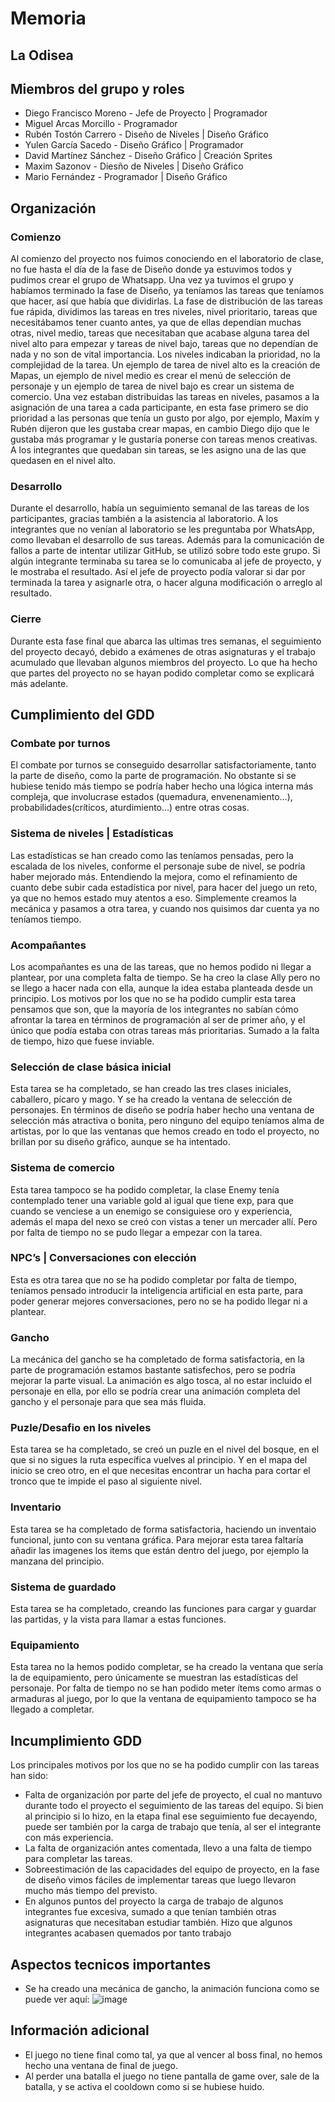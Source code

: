 # Memoria
## La Odisea

## Miembros del grupo y roles
- Diego Francisco Moreno - Jefe de Proyecto | Programador
- Miguel Arcas Morcillo - Programador 
- Rubén Tostón Carrero - Diseño de Niveles | Diseño Gráfico
- Yulen García Sacedo - Diseño Gráfico | Programador
- David Martínez Sánchez - Diseño Gráfico | Creación Sprites
- Maxim Sazonov - Diesño de Niveles | Diseño Gráfico
- Mario Fernández - Programador | Diseño Gráfico

## Organización
### Comienzo
Al comienzo del proyecto nos fuimos conociendo en el laboratorio de clase, no fue hasta el día de la fase de Diseño donde ya estuvimos todos y pudimos crear el grupo de Whatsapp. Una vez ya tuvimos el grupo y habíamos terminado la fase de Diseño, ya teníamos las tareas que teníamos que hacer, así que había que dividirlas.
La fase de distribución de las tareas fue rápida, dividimos las tareas en tres niveles, nivel prioritario, tareas que necesitábamos tener cuanto antes, ya que de ellas dependían muchas otras, nivel medio, tareas que necesitaban que acabase alguna tarea del nivel alto para empezar y tareas de nivel bajo, tareas que no dependían de nada y no son de vital importancia. Los niveles indicaban la prioridad, no la complejidad de la tarea. 
Un ejemplo de tarea de nivel alto es la creación de Mapas, un ejemplo de nivel medio es crear el menú de selección de personaje y un ejemplo de tarea de nivel bajo es crear un sistema de comercio.
Una vez estaban distribuidas las tareas en niveles, pasamos a la asignación de una tarea a cada participante, en esta fase primero se dio prioridad a las personas que tenía un gusto por algo, por ejemplo, Maxím y Rubén dijeron que les gustaba crear mapas, en cambio Diego dijo que le gustaba más programar y le gustaría ponerse con tareas menos creativas. A los integrantes que quedaban sin tareas, se les asigno una de las que quedasen en el nivel alto.

### Desarrollo
Durante el desarrollo, había un seguimiento semanal de las tareas de los participantes, gracias también a la asistencia al laboratorio. A los integrantes que no venían al laboratorio se les preguntaba por WhatsApp, como llevaban el desarrollo de sus tareas. Además para la comunicación de fallos a parte de intentar utilizar GitHub, se utilizó sobre todo este grupo.
Si algún integrante terminaba su tarea se lo comunicaba al jefe de proyecto, y le mostraba el resultado. Así el jefe de proyecto podía valorar si dar por terminada la tarea y asignarle otra, o hacer alguna modificación o arreglo al resultado.

### Cierre
Durante esta fase final que abarca las ultimas tres semanas, el seguimiento del proyecto decayó, debido a exámenes de otras asignaturas y el trabajo acumulado que llevaban algunos miembros del proyecto. Lo que ha hecho que partes del proyecto no se hayan podido completar como se explicará más adelante.

## Cumplimiento del GDD

### Combate por turnos
El combate por turnos se conseguido desarrollar satisfactoriamente, tanto la parte de diseño, como la parte de programación. No obstante si se hubiese tenido más tiempo se podría haber hecho una lógica interna más compleja, que involucrase estados (quemadura, envenenamiento…), probabilidades(críticos, aturdimiento…) entre otras cosas.

### Sistema de niveles | Estadísticas
Las estadísticas se han creado como las teníamos pensadas, pero la escalada de los niveles, conforme el personaje sube de nivel, se podría haber mejorado más. Entendiendo la mejora, como el refinamiento de cuanto debe subir cada estadística por nivel, para hacer del juego un reto, ya que no hemos estado muy atentos a eso. Simplemente creamos la mecánica y pasamos a otra tarea, y cuando nos quisimos dar cuenta ya no teníamos tiempo.

### Acompañantes
Los acompañantes es una de las tareas, que no hemos podido ni llegar a plantear, por una completa falta de tiempo. Se ha creo la clase Ally pero no se llego a hacer nada con ella, aunque la idea estaba planteada desde un principio. 
Los motivos por los que no se ha podido cumplir esta tarea pensamos que son, que la mayoría de los integrantes no sabían cómo afrontar la tarea en términos de programación al ser de primer año, y el único que podía estaba con otras tareas más prioritarias. Sumado a la falta de tiempo, hizo que fuese inviable. 

### Selección de clase básica inicial
Esta tarea se ha completado, se han creado las tres clases iniciales, caballero, pícaro y mago. Y se ha creado la ventana de selección de personajes. En términos de diseño se podría haber hecho una ventana de selección más atractiva o bonita, pero ninguno del equipo teníamos alma de artistas, por lo que las ventanas que hemos creado en todo el proyecto, no brillan por su diseño gráfico, aunque se ha intentado.

### Sistema de comercio
Esta tarea tampoco se ha podido completar, la clase Enemy tenía contemplado tener una variable gold al igual que tiene exp, para que cuando se venciese a un enemigo se consiguiese oro y experiencia, además el mapa del nexo se creó con vistas a tener un mercader allí. Pero por falta de tiempo no se pudo llegar a empezar con la tarea.

### NPC’s | Conversaciones con elección
Esta es otra tarea que no se ha podido completar por falta de tiempo, teníamos pensado introducir la inteligencia artificial en esta parte, para poder generar mejores conversaciones, pero no se ha podido llegar ni a plantear.

### Gancho
La mecánica del gancho se ha completado de forma satisfactoria, en la parte de programación estamos bastante satisfechos, pero se podría mejorar la parte visual. La animación es algo tosca, al no estar incluido el personaje en ella, por ello se podría crear una animación completa del gancho y el personaje para que sea más fluida. 

### Puzle/Desafio en los niveles
Esta tarea se ha completado, se creó un puzle en el nivel del bosque, en el que si no sigues la ruta específica vuelves al principio. Y en el mapa del inicio se creo otro, en el que necesitas encontrar un hacha para cortar el tronco que te impide el paso al siguiente nivel.

### Inventario
Esta tarea se ha completado de forma satisfactoria, haciendo un inventaio funcional, junto con su ventana gráfica. Para mejorar esta tarea faltaría añadir las imagenes los items que están dentro del juego, por ejemplo la manzana del principio.

### Sistema de guardado
Esta tarea se ha completado, creando las funciones para cargar y guardar las partidas, y la vista para llamar a estas funciones.

### Equipamiento
Esta tarea no la hemos podido completar, se ha creado la ventana que sería la de equipamiento, pero únicamente se muestran las estadísticas del personaje. Por falta de tiempo no se han podido meter ítems como armas o armaduras al juego, por lo que la ventana de equipamiento tampoco se ha llegado a completar.

## Incumplimiento GDD
Los principales motivos por los que no se ha podido cumplir con las tareas han sido:
- Falta de organización por parte del jefe de proyecto, el cual no mantuvo durante todo el proyecto el seguimiento de las tareas del equipo. Si bien al principio si lo hizo, en la etapa final ese seguimiento fue decayendo, puede ser también por la carga de trabajo que tenía, al ser el integrante con más experiencia.
- La falta de organización antes comentada, llevo a una falta de tiempo para completar las tareas.
- Sobreestimación de las capacidades del equipo de proyecto, en la fase de diseño vimos fáciles de implementar tareas que luego llevaron mucho más tiempo del previsto.
-	En algunos puntos del proyecto la carga de trabajo de algunos integrantes fue excesiva, sumado a que tenían también otras asignaturas que necesitaban estudiar también. Hizo que algunos integrantes acabasen quemados por tanto trabajo

## Aspectos tecnicos importantes
- Se ha creado una mecánica de gancho, la animación funciona como se puede ver aquí:
![image](https://github.com/user-attachments/assets/c0901372-e707-44c5-a0c2-2d364cce363b)

## Información adicional
- El juego no tiene final como tal, ya que al vencer al boss final, no hemos hecho una ventana de final de juego.
- Al perder una batalla el juego no tiene pantalla de game over, sale de la batalla, y se activa el cooldown como si se hubiese huido.

